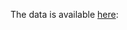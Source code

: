 The data is available [here](https://drive.google.com/drive/folders/1F3PDpbztKuS0NGYZhaCnE5v5_Ockv-yz?usp=sharing): 
